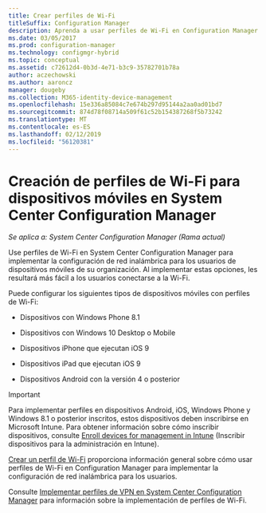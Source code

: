 ```yaml
---
title: Crear perfiles de Wi-Fi
titleSuffix: Configuration Manager
description: Aprenda a usar perfiles de Wi-Fi en Configuration Manager para implementar la configuración de red inalámbrica para los usuarios de dispositivos móviles de su organización.
ms.date: 03/05/2017
ms.prod: configuration-manager
ms.technology: configmgr-hybrid
ms.topic: conceptual
ms.assetid: c72612d4-0b3d-4e71-b3c9-35782701b78a
author: aczechowski
ms.author: aaroncz
manager: dougeby
ms.collection: M365-identity-device-management
ms.openlocfilehash: 15e336a85084c7e674b297d95144a2aa0ad01bd7
ms.sourcegitcommit: 874d78f08714a509f61c52b154387268f5b73242
ms.translationtype: MT
ms.contentlocale: es-ES
ms.lasthandoff: 02/12/2019
ms.locfileid: "56120381"
---
```

# <a name="how-to-create-wi-fi-profiles-for-mobile-devices-in-system-center-configuration-manager"></a>Creación de perfiles de Wi-Fi para dispositivos móviles en System Center Configuration Manager

*Se aplica a: System Center Configuration Manager (Rama actual)*

Use perfiles de Wi-Fi en System Center Configuration Manager para implementar la configuración de red inalámbrica para los usuarios de dispositivos móviles de su organización. Al implementar estas opciones, les resultará más fácil a los usuarios conectarse a la Wi-Fi.  

Puede configurar los siguientes tipos de dispositivos móviles con perfiles de Wi-Fi:  

-   Dispositivos con Windows Phone 8.1  

-   Dispositivos con Windows 10 Desktop o Mobile  

-   Dispositivos iPhone que ejecutan iOS 9  

-   Dispositivos iPad que ejecutan iOS 9  

-   Dispositivos Android con la versión 4 o posterior

> [!IMPORTANT]  
>  Para implementar perfiles en dispositivos Android, iOS, Windows Phone y Windows 8.1 o posterior inscritos, estos dispositivos deben inscribirse en Microsoft Intune. Para obtener información sobre cómo inscribir dispositivos, consulte [Enroll devices for management in Intune](https://docs.microsoft.com/intune/deploy-use/enroll-devices-in-microsoft-intune) (Inscribir dispositivos para la administración en Intune).  

[Crear un perfil de Wi-Fi](../../protect/deploy-use/create-wifi-profiles.md#create-a-wi-fi-profile) proporciona información general sobre cómo usar perfiles de Wi-Fi en Configuration Manager para implementar la configuración de red inalámbrica para los usuarios.

Consulte [Implementar perfiles de VPN en System Center Configuration Manager](../../protect/deploy-use/deploy-wifi-vpn-email-cert-profiles.md) para información sobre la implementación de perfiles de Wi-Fi.
